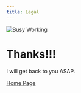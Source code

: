 ```yaml
---
title: Legal
---
```


![Busy Working](/img/Working.png)

# Thanks!!!

I will get back to you ASAP.

[Home Page](https://damurphy.com)